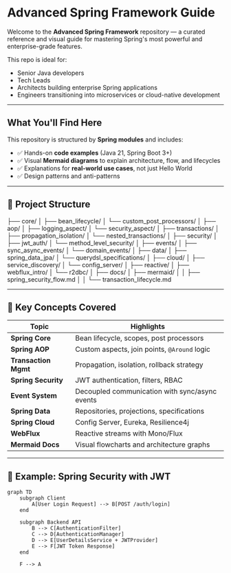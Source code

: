 # Advanced Spring Framework Guide

Welcome to the **Advanced Spring Framework** repository — a curated reference and visual guide for mastering Spring's most powerful and enterprise-grade features.

This repo is ideal for:
- Senior Java developers
- Tech Leads
- Architects building enterprise Spring applications
- Engineers transitioning into microservices or cloud-native development

---

## What You'll Find Here

This repository is structured by **Spring modules** and includes:

- ✅ Hands-on **code examples** (Java 21, Spring Boot 3+)
- ✅ Visual **Mermaid diagrams** to explain architecture, flow, and lifecycles
- ✅ Explanations for **real-world use cases**, not just Hello World
- ✅ Design patterns and anti-patterns

---

## 📂 Project Structure

├── core/
│   ├── bean_lifecycle/
│   └── custom_post_processors/
│
├── aop/
│   ├── logging_aspect/
│   └── security_aspect/
│
├── transactions/
│   ├── propagation_isolation/
│   └── nested_transactions/
│
├── security/
│   ├── jwt_auth/
│   └── method_level_security/
│
├── events/
│   ├── sync_async_events/
│   └── domain_events/
│
├── data/
│   ├── spring_data_jpa/
│   └── querydsl_specifications/
│
├── cloud/
│   ├── service_discovery/
│   └── config_server/
│
├── reactive/
│   ├── webflux_intro/
│   └── r2dbc/
│
├── docs/
│   ├── mermaid/
│   │   ├── spring_security_flow.md
│   │   └── transaction_lifecycle.md

---

## 🧠 Key Concepts Covered

| Topic                  | Highlights |
|------------------------|------------|
| **Spring Core**        | Bean lifecycle, scopes, post processors |
| **Spring AOP**         | Custom aspects, join points, `@Around` logic |
| **Transaction Mgmt**   | Propagation, isolation, rollback strategy |
| **Spring Security**    | JWT authentication, filters, RBAC |
| **Event System**       | Decoupled communication with sync/async events |
| **Spring Data**        | Repositories, projections, specifications |
| **Spring Cloud**       | Config Server, Eureka, Resilience4j |
| **WebFlux**            | Reactive streams with Mono/Flux |
| **Mermaid Docs**       | Visual flowcharts and architecture graphs |

---

## 🔁 Example: Spring Security with JWT

```mermaid
graph TD
    subgraph Client
        A[User Login Request] --> B[POST /auth/login]
    end

    subgraph Backend API
        B --> C[AuthenticationFilter]
        C --> D[AuthenticationManager]
        D --> E[UserDetailsService + JWTProvider]
        E --> F[JWT Token Response]
    end

    F --> A
